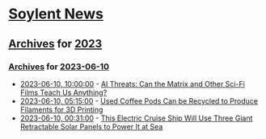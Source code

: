 # [Soylent News](../../../README.md)

## [Archives](../../index.md) for [2023](../index.md)

### [Archives](../../index.md) for [2023-06-10](index.md)

* [2023-06-10, 10:00:00](https://soylentnews.org/article.pl?sid=23/06/09/1239240&from=rss) - [AI Threats: Can the Matrix and Other Sci-Fi Films Teach Us Anything?](https://soylentnews.org/article.pl?sid=23/06/09/1239240&from=rss)
* [2023-06-10, 05:15:00](https://soylentnews.org/article.pl?sid=23/06/09/0552214&from=rss) - [Used Coffee Pods Can be Recycled to Produce Filaments for 3D Printing](https://soylentnews.org/article.pl?sid=23/06/09/0552214&from=rss)
* [2023-06-10, 00:31:00](https://soylentnews.org/article.pl?sid=23/06/09/0117256&from=rss) - [This Electric Cruise Ship Will Use Three Giant Retractable Solar Panels to Power It at Sea](https://soylentnews.org/article.pl?sid=23/06/09/0117256&from=rss)
